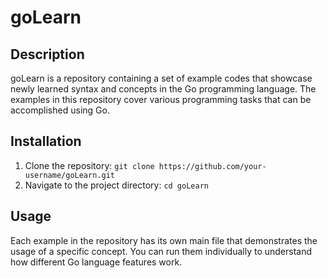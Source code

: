 # goLearn

## Description
goLearn is a repository containing a set of example codes that showcase newly learned syntax and concepts in the Go programming language. The examples in this repository cover various programming tasks that can be accomplished using Go.

## Installation
1. Clone the repository: `git clone https://github.com/your-username/goLearn.git`
2. Navigate to the project directory: `cd goLearn`

## Usage
Each example in the repository has its own main file that demonstrates the usage of a specific concept. You can run them individually to understand how different Go language features work.
